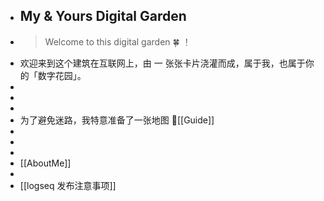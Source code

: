 - ## My & Yours Digital Garden
- >  Welcome to this digital garden 🍀 ！
- 欢迎来到这个建筑在互联网上，由 一 张张卡片浇灌而成，属于我，也属于你的「数字花园」。
-
-
-
- 为了避免迷路，我特意准备了一张地图 📍[[Guide]]
-
-
-
- [[AboutMe]]
-
- [[logseq 发布注意事项]]